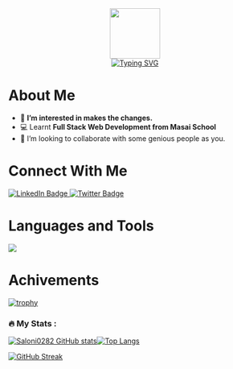 <!--Saloni0282-->
<div id="header" align="center">
  <img src="https://media.giphy.com/media/M9gbBd9nbDrOTu1Mqx/giphy.gif" width="100"/>
</div>

<!-- <img src="https://camo.githubusercontent.com/3997f3b27a68e19c31e2d1c378d77303735faa42e7d18a8018f7510d66aaa83e/68747470733a2f2f7777772e77696e677374656368736f6c7574696f6e732e636f6d2f77702d636f6e74656e742f75706c6f6164732f323032322f30332f66756c6c2d737461636b2d646576656c6f706d656e742e676966" width="100%" height="50%">
 -->
<!-- <h1 align ="center">Hi 👋, I'm Saloni Kumari</h1>
<h3 align ="center">A passionate Full-Stack Web Developer</h3> -->
<div align="center"><a href="https://git.io/typing-svg"><img src="https://readme-typing-svg.demolab.com?font=Fira+Code&weight=500&size=25&duration=2000&pause=1000&color=0FE6F7&center=true&width=550&lines=Hello++I'm+Saloni;Aspring+Full+Stack+ Web+Developer" alt="Typing SVG" /></a>
</div>


<h1> About Me</h1>

- 👀 <b>I’m interested in makes the changes.</b>
- 💻 Learnt <b>Full Stack Web Development from Masai School</b>
- 🤝 I’m looking to collaborate with some genious people as you.
<!--
- 💌 Reach at me  <em><a href="salonishalu2000@gmail.com">harshalwagh201718@gmail.com</a></em>
- 🔗 Connect me Linkedin <a target=_blank href="https://www.linkedin.com/in/saloni-kumari-581429219/" >Linkedin</a>
- 📑 Know More about me  <a href="https://drive.google.com/file/d/1aLKITgYHPkZ0ekOaMVF_yrr-2oKSwxRb/view?usp=share_link">Resume</a> -->


<h1>Connect With Me</h1>
<div id="badges">
  <a href="https://www.linkedin.com/in/saloni-kumari-581429219/">
    <img src="https://img.shields.io/badge/LinkedIn-blue?style=for-the-badge&logo=linkedin&logoColor=white" alt="LinkedIn Badge"/>
  </a>
  <a href="your-twitter-URL">
    <img src="https://img.shields.io/badge/Twitter-blue?style=for-the-badge&logo=twitter&logoColor=white" alt="Twitter Badge"/>
  </a>
</div>
<img src="https://komarev.com/ghpvc/?username=Saloni0282&style=flat-square&color=blue" alt=""/>
<h1> Languages and Tools </h1>
<img src="https://skillicons.dev/icons?i=html,css,javascript,netlify,vscode,git,github,codepen,nodejs,express,mongodb,postman,replit"/>

<h1>Achivements</h1>

<!---
Saloni0282 ✨ special ✨ repository because its README.md (this file) appears on your GitHub profile.
You can click the Preview link to take a look at your changes.
--->

[![trophy](https://github-profile-trophy.vercel.app/?username=Saloni0282&theme=dark)](https://github.com/ryo-ma/github-profile-trophy)

### :fire: My Stats :
[![Saloni0282 GitHub stats](https://github-readme-stats.vercel.app/api?username=Saloni0282&count_private=true&theme=dark&background=000000)](https://github.com/Saloni0282/github-readme-stats)<span>[![Top Langs](https://github-readme-stats.vercel.app/api/top-langs/?username=Saloni0282&layout=compact&theme=vision-friendly-dark)](https://github.com/anuraghazra/github-readme-stats)</span>

[![GitHub Streak](https://github-readme-streak-stats.herokuapp.com?user=Saloni0282&theme=dark&background=000000)](https://git.io/streak-stats)
<br>
